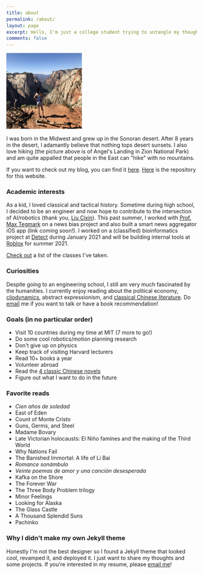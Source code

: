 ```yaml
---
title: about
permalink: /about/
layout: page
excerpt: Hello, I'm just a college student trying to untangle my thoughts.
comments: false
---
```


<img src="/assets/img/zion.jpeg" width="200" height="200" class="center" alt="Me at Angel's Landing"/>

I was born in the Midwest and grew up in the Sonoran desert. After 8 years in the desert, I adamantly believe that nothing tops desert sunsets. I also love hiking (the picture above is of Angel's Landing in Zion National Park) and am quite appalled that people in the East can "hike" with no mountains. 

If you want to check out my blog, you can find it [here](https://mlong93.github.io). [Here](https://github.com/mlong93/personal-website) is the repository for this website.

### Academic interests
As a kid, I loved classical and tactical history. Sometime during high school, I decided to be an engineer and now hope to contribute to the intersection of AI/robotics (thank you, [Liu Cixin](https://twitter.com/liu_cixin?lang=en)). This past summer, I worked with [Prof. Max Tegmark](https://space.mit.edu/home/tegmark/) on a news bias project and also built a smart news aggregator iOS app (link coming soon!). I worked on a (classified) bioinformatics project at [Detect](https://www.newyorker.com/tech/annals-of-technology/jonathan-rothbergs-race-to-invent-the-ultimate-rapid-at-home-covid-19-test) during January 2021 and will be building internal tools at [Roblox](https://corp.roblox.com/technology/) for summer 2021.

[Check out](../courses) a list of the classes I've taken.

### Curiosities
Despite going to an engineering school, I still am very much fascinated by the humanities. I currently enjoy reading about the political economy, [cliodynamics](http://peterturchin.com/cliodynamics/), abstract expressionism, and [classical Chinese literature](https://cti.lib.virginia.edu/frame.htm). Do [email](mailto:mflong00@gmail.com) me if you want to talk or have a book recommendation!

### Goals (in no particular order)
* Visit 10 countries during my time at MIT (7 more to go!)
* Do some cool robotics/motion planning research
* Don't give up on physics
* Keep track of visiting Harvard lecturers
* Read 10+ books a year
* Volunteer abroad
* Read the [4 classic Chinese novels](https://en.wikipedia.org/wiki/Classic_Chinese_Novels)
* Figure out what I want to do in the future

### Favorite reads
* *Cien años de soledad*
* East of Eden
* Count of Monte Cristo
* Guns, Germs, and Steel
* Madame Bovary
* Late Victorian holocausts: El Niño famines and the making of the Third World
* Why Nations Fail
* The Banished Immortal: A life of Li Bai
* *Romance sonámbulo*
* *Veinte poemas de amor y una canción desesperada*
* Kafka on the Shore
* The Forever War
* The Three Body Problem trilogy
* Minor Feelings
* Looking for Alaska
* The Glass Castle
* A Thousand Splendid Suns
* Pachinko

### Why I didn't make my own Jekyll theme
Honestly I'm not the best designer so I found a Jekyll theme that looked cool, revamped it, and deployed it. I just want to share my thoughts and some projects. If you're interested in my resume, please [email me](mailto:mflong00@gmail.com)!